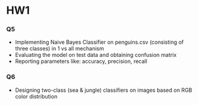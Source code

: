 # HW1
### Q5
* Implementing Naive Bayes Classifier on penguins.csv (consisting of three classes) in 1 vs all mechanism
* Evaluating the model on test data and obtaining confusion matrix
* Reporting parameters like: accuracy, precision, recall
### Q6
* Designing two-class (sea & jungle) classifiers on images based on RGB color distribution
